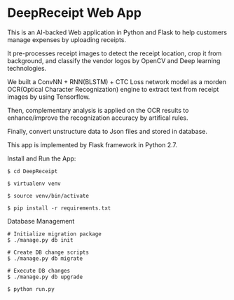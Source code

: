 DeepReceipt Web App
=========
This is an AI-backed Web application in Python and Flask to help customers manage expenses by uploading receipts.

It pre-processes receipt images to detect the receipt location, crop it from background, and classify the vendor logos 
by OpenCV and Deep learning technologies.

We built a ConvNN + RNN(BLSTM) + CTC Loss network model as a morden OCR(Optical Character Recognization) engine 
to extract text from receipt images by using Tensorflow.

Then, complementary analysis is applied on the OCR results to enhance/improve the recognization accuracy by artifical rules.

Finally, convert unstructure data to Json files and stored in database.

This app is implemented by Flask framework in Python 2.7.

Install and Run the App:

```
$ cd DeepReceipt

$ virtualenv venv

$ source venv/bin/activate

$ pip install -r requirements.txt
```

Database Management
```
# Initialize migration package
$ ./manage.py db init

# Create DB change scripts
$ ./manage.py db migrate

# Execute DB changes
$ ./manage.py db upgrade

$ python run.py

```
